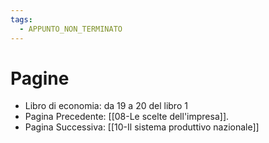 ```yaml
---
tags:
  - APPUNTO_NON_TERMINATO
---
```

# Pagine
- Libro di economia: da 19 a 20 del libro 1
- Pagina Precedente: [[08-Le scelte dell'impresa]].
- Pagina Successiva: [[10-Il sistema produttivo nazionale]]